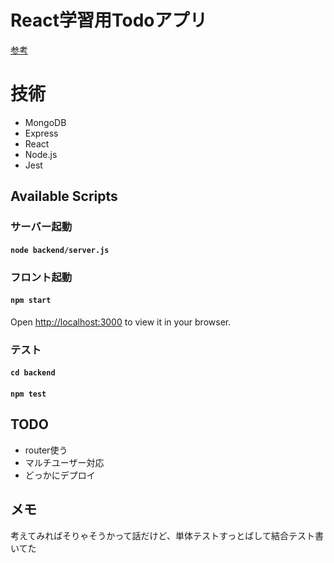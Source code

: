 # React学習用Todoアプリ
[参考](https://developer.mozilla.org/ja/docs/Learn/Tools_and_testing/Client-side_JavaScript_frameworks/React_todo_list_beginning)

# 技術
- MongoDB
- Express
- React
- Node.js
- Jest
  
## Available Scripts
### サーバー起動
#### `node backend/server.js`

### フロント起動 
#### `npm start`  
Open [http://localhost:3000](http://localhost:3000) to view it in your browser.

### テスト
#### `cd backend`
#### `npm test`

## TODO
- router使う
- マルチユーザー対応
- どっかにデプロイ


## メモ
考えてみればそりゃそうかって話だけど、単体テストすっとばして結合テスト書いてた
